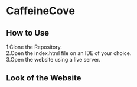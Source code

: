 # CaffeineCove
 ## How to Use ##
 1.Clone the Repository.<br>
 2.Open the index.html file on an IDE of your choice.<br>
 3.Open the website using a live server.<br>
 ## Look of the Website ##
